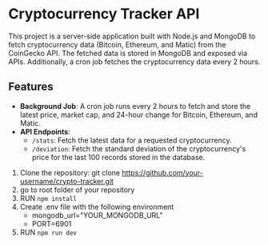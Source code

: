 # Cryptocurrency Tracker API

This project is a server-side application built with Node.js and MongoDB to fetch cryptocurrency data (Bitcoin, Ethereum, and Matic) from the CoinGecko API. The fetched data is stored in MongoDB and exposed via APIs. Additionally, a cron job fetches the cryptocurrency data every 2 hours.

## Features

- **Background Job**: A cron job runs every 2 hours to fetch and store the latest price, market cap, and 24-hour change for Bitcoin, Ethereum, and Matic.
- **API Endpoints**:
  - `/stats`: Fetch the latest data for a requested cryptocurrency.
  - `/deviation`: Fetch the standard deviation of the cryptocurrency's price for the last 100 records stored in the database.


1. Clone the repository:
   git clone https://github.com/your-username/crypto-tracker.git
2. go to root folder of your repository
3. RUN `npm install`
4. Create .env file with the following environment
    - mongodb_url="YOUR_MONGODB_URL"
    - PORT=6901
5. RUN `npm run dev`